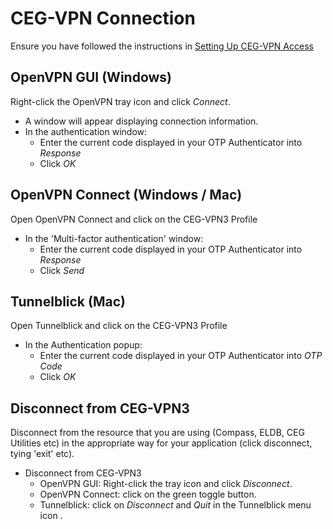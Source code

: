 # CEG-VPN Connection

Ensure you have followed the instructions in [Setting Up CEG-VPN Access](../Connection/Setting_Up_VPN_Access.md)
## OpenVPN GUI (Windows)
Right-click the OpenVPN tray icon and click *Connect*.

- A window will appear displaying connection information.
- In the authentication window:
	- Enter the current code displayed in your OTP Authenticator into *Response*
	- Click *OK*
## OpenVPN Connect (Windows / Mac)
Open OpenVPN Connect and click on the CEG-VPN3 Profile

- In the 'Multi-factor authentication' window:
	- Enter the current code displayed in your OTP Authenticator into *Response*
	- Click *Send*
## Tunnelblick (Mac)
Open Tunnelblick and click on the CEG-VPN3 Profile

- In the Authentication popup:
	- Enter the current code displayed in your OTP Authenticator into *OTP Code*
	- Click *OK*
## Disconnect from CEG-VPN3
Disconnect from the resource that you are using (Compass, ELDB, CEG Utilities etc) in the appropriate way for your application (click disconnect, tying 'exit' etc).

- Disconnect from CEG-VPN3
	- OpenVPN GUI: Right-click the tray icon and click *Disconnect*.
	- OpenVPN Connect: click on the green toggle button.
	- Tunnelblick: click on *Disconnect* and *Quit* in the Tunnelblick menu icon .
